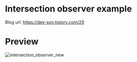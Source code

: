 # Intersection observer example

Blog url: https://dev-son.tistory.com/29

# Preview
![intersection_observer_new](https://user-images.githubusercontent.com/26807662/129685220-44ddcd71-48f8-44e2-940b-25cc07ef4a0c.gif)

